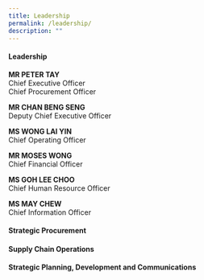 ```yaml
---
title: Leadership
permalink: /leadership/
description: ""
---
```

#### Leadership

**MR PETER TAY**  
Chief Executive Officer  
Chief Procurement Officer

**MR CHAN BENG SENG**  
Deputy Chief Executive Officer

**MS WONG LAI YIN**  
Chief Operating Officer

**MR MOSES WONG**  
Chief Financial Officer

  

**MS GOH LEE CHOO**  
Chief Human Resource Officer


**MS MAY CHEW**  
Chief Information Officer


#### Strategic Procurement



#### Supply Chain Operations

#### Strategic Planning, Development and Communications 